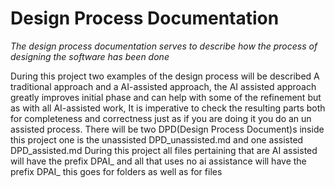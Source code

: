# Design Process Documentation

<em> The design process documentation serves to describe how the process of designing the software has been done</em>

During this project two examples of the design process will be described A traditional approach and a AI-assisted approach, the AI assisted approach greatly improves initial phase and can help with some of the refinement but as with all AI-assisted work, It is imperative to check the resulting parts both for completeness and correctness just as if you are doing it you do an un assisted process.  There will be two DPD(Design Process Document)s inside this project one is the unassisted DPD_unassisted.md and one assisted DPD_assisted.md During this project all files pertaining that are AI assisted will have the prefix DPAI_ and all that uses no ai assistance will have the prefix DPAI_ this goes for folders as well as for files
 